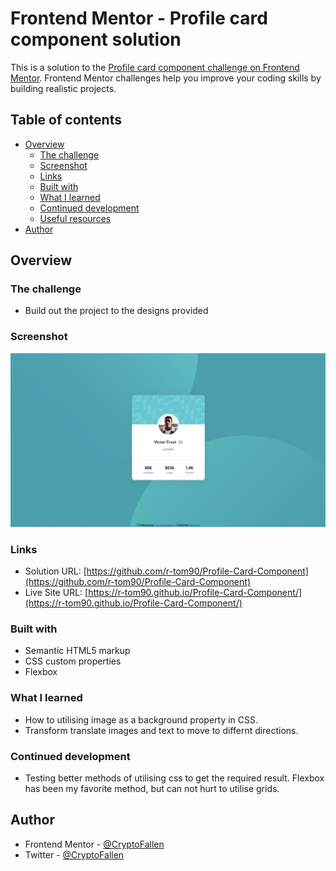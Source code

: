 # Frontend Mentor - Profile card component solution

This is a solution to the [Profile card component challenge on Frontend Mentor](https://www.frontendmentor.io/challenges/profile-card-component-cfArpWshJ). Frontend Mentor challenges help you improve your coding skills by building realistic projects.

## Table of contents

- [Overview](#overview)
  - [The challenge](#the-challenge)
  - [Screenshot](#screenshot)
  - [Links](#links)
  - [Built with](#built-with)
  - [What I learned](#what-i-learned)
  - [Continued development](#continued-development)
  - [Useful resources](#useful-resources)
- [Author](#author)

## Overview

### The challenge

- Build out the project to the designs provided

### Screenshot

![](./Screenshot.png)

### Links

- Solution URL: [https://github.com/r-tom90/Profile-Card-Component](https://github.com/r-tom90/Profile-Card-Component)
- Live Site URL: [https://r-tom90.github.io/Profile-Card-Component/](https://r-tom90.github.io/Profile-Card-Component/)

### Built with

- Semantic HTML5 markup
- CSS custom properties
- Flexbox

### What I learned

- How to utilising image as a background property in CSS.
- Transform translate images and text to move to differnt directions.

### Continued development

- Testing better methods of utilising css to get the required result. Flexbox has been my favorite method, but can not hurt to utilise grids.

## Author

- Frontend Mentor - [@CryptoFallen](https://www.frontendmentor.io/profile/CryptoFallen)
- Twitter - [@CryptoFallen](https://www.twitter.com/CryptoFallen)
